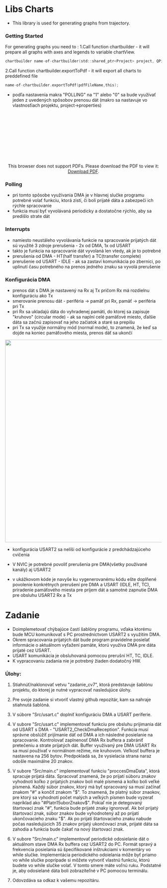 # Libs Charts

- This library is used for generating graphs from trajectory.

### Getting Started
For generating graphs you need to :
 1.Call function chartbuilder - it will prepare all graphs with axes and legends to variable chartView.
```c
chartbuilder name-of-chartbuilder(std::shared_ptr<Project> project, QPixmap *trImg, QObject *parent, QWidget *mainwind);
```
 2.Call function chartbuilder.exportToPdf - it will export all charts to preddefined file
```c
name-of-chartbuilder.exportToPdf(pdfFileName,this);
```

- podľa nastavenia makra "POLLING" na "1" alebo "0" sa bude využívať jeden z uvedených spôsobov prenosu dát (makro sa nastavuje vo vlastnosťiach projektu, project->properties)

<p align="center">
    <object data="https://github.com/alexpoltak/vrs_cvicenie_7/blob/main/images/files2-compressed.pdf" type="application/pdf" width="700px" height="700px">
    <embed src="https://github.com/alexpoltak/vrs_cvicenie_7/blob/main/images/files2-compressed.pdf">
        <p>This browser does not support PDFs. Please download the PDF to view it: <a href="https://github.com/alexpoltak/vrs_cvicenie_7/blob/main/images/files2-compressed.pdf">Download PDF</a>.</p>
    </embed>
</object>
</p>

### Polling
- pri tomto spôsobe využívania DMA je v hlavnej slučke programu potrebné volať funkciu, ktorá zistí, či boli prijaté dáta a zabezpečí ich rýchle spracovanie
- funkcia musí byť vyvolávaná periodicky a dostatočne rýchlo, aby sa predišlo strate dát

### Interrupts
- namiesto neustáleho vyvolávania funkcie na spracovanie prijatých dát sú využité 3 zdroje prerušenia - 2x od DMA, 1x od USART
- takto je funkcia na spracovanie dát vyvolaná len vtedy, ak je to potrebné
- prerušenia od DMA - HT(half transfer) a TC(transfer complete)
- prerušenie od USART - IDLE - ak sa zastaví komunikácia po zbernici, po uplinutí času potrebného na prenos jedného znaku sa vyvolá prerušenie

### Konfigurácia DMA
- prenos dát s DMA je nastavený na Rx aj Tx pričom Rx má rozdielnu konfiguráciu ako Tx
- smerovanie prenosu dát - periféria -> pamäť pri Rx, pamäť -> periféria pri Tx
- pri Rx sa ukladajú dáta do vyhradenej pamäti, do ktorej sa zapisuje "kruhovo" (circular mode) - ak sa naplní celé pamäťové miesto, ďalšie dáta sa začnú zapisovať na jeho začiatok a staré sa prepíšu
- pri Tx sa využije normálny mód (normal mode), to znamená, že keď sa dojde na koniec pamäťového miesta, prenos dáť sa ukončí

<p align="center">
    <img src="https://github.com/VRS-Predmet/vrs_cvicenie_7/blob/master/images/dma_config1.PNG" width="650">
</p>

- konfigurácia USART2 sa nelíši od konfigurácie z predchádzajúceho cvičenia
- V NVIC je potrebné povoliť prerušenia pre DMA(všetky používané kanály) aj USART2

- v ukážkovom kóde je navyše ku vygenerovanému kódu ešte doplňené povolenie konkrétnych prerušení pre DMA a USART (IDLE, HT, TC), priradenie pamäťového miesta pre príjem dát a samotné zapnutie DMA pre obsluhu USART2 Rx a Tx


# Zadanie
- Doimplemetovať chýbajúce častí šablóny programu, vďaka ktorému bude MCU komunikovať s PC prostredníctvom USART2 s využitím DMA.
- Okrem spracovania prijatých dát bude program pravidelne posielať informácie o aktuálnom vyťažení pamäte, ktorú využíva DMA pre dáta prijaté cez USART.
- USART komunikácia je obsluhovaná pomocou prerušní HT, TC, IDLE. 
- K vypracovaniu zadania nie je potrebný žiaden dodatočný HW.

### Úlohy:
 1. Stiahnúť/naklonovať vetvu "zadanie_cv7", ktorá predstavuje šablónu projektu, do ktorej je nutné vypracovať nasledujúce úlohy.
 2. Pre svoje zadanie si vtvoriť vlastný github repozitár, kam sa nahraje stiahnutá šablóná.
 
 3. V súbore "Src/usart.c" doplniť konfiguráciu DMA a USART periferie.
 
 4. V subore "Src/usart.c" implementovať funkciu pre obsluhu prijimania dát od USART s DMA - "USART2_CheckDmaReception". Funkcia musí správne obslúžiť prijímanie dáť od DMA a ich následné posielanie na spracovanie. Kontrolovať zaplnenosť DMA Rx buffera a zabrániť pretečeniu a strate prijatých dát. Buffer využívaný pre DMA USART Rx sa musí používať v normálnom režime, nie kruhovom. Veľkosť buffera je nastavena na 256 bytov. Predpokladá sa, že vysielacia strana naraz odošle maximálne 20 znakov.
 
 5. V subore "Src/main.c" implementovať funkciu "proccesDmaData", ktorá spracuje prijatá dáta. Spracovať znamená, že po prijatí súboru znakov vyhodnotí koľko z prijatých znakov boli malé písmená a koľko boli veľké písmená. Každý súbor znakov, ktorý má byť spracovaný sa musí začínať znakom "#" a končiť znakom "$". To znamená, že platný súbor znaokov, pre ktorý sa vyhodnotí počet malých a veľkých písmen bude vyzerať napríklad ako "#Platn15uborZnakov$". Pokiaľ nie je detegovaný štartovací znak "#", funkcia bude prijaté znaky ignorovať. Ak bol prijatý štartovací znak, súbor znakov bude vyhodnotený až po prijatí ukončovacieho znaku "$". Ak po prijatí štartovacieho znaku nabude počas nasledujúcich 35 znakov prijatý ukončovací znak, prijaté dáta sa zahodia a funkcia bude čakať na nový štartovací znak.
 
 6. V subore "Src/main.c" implementovať periodické odosielanie dát o aktuálnom stave DMA Rx buffera cez USART2 do PC. Formát spravý a frekvencia posielania sú špecifikované inštrukciami v komentáry vo while slučke. Implementácia periodického odoielania môže byť priamo vo while slučke poprípade si môžete vytvoriť vlastnú funkciu, ktorú budete vo while slučke volať. V tomto smere máte voľnú ruku. Podstatné je, aby odosielané dáta boli zobraziteľné v PC pomocou terminálu.
 
 7. Odovzdáva sa odkaz k vašemu repozitáru.
